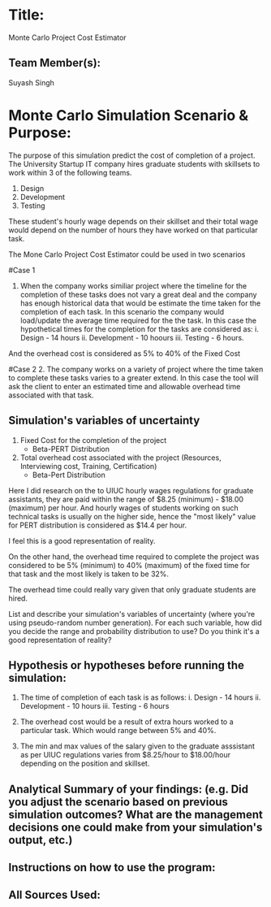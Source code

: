 

# Title: 
Monte Carlo Project Cost Estimator


## Team Member(s):
Suyash Singh

# Monte Carlo Simulation Scenario & Purpose:

The purpose of this simulation predict the cost of completion of a project. The University Startup IT company hires graduate students with skillsets to work within 3 of the following teams.

1. Design 
2. Development 
3. Testing 

These student's hourly wage depends on their skillset and their total wage would depend on the number of hours they have worked on that particular task.

The Mone Carlo Project Cost Estimator could be used in two scenarios

#Case 1
1. When the company  works similiar project where the timeline for the completion of these tasks does not vary a great deal and the company has enough historical data that would be estimate the time taken for the completion of each task.
In this scenario the company would load/update the average time required for the the task.
In this case the hypothetical times for the completion for the tasks are considered as:
    i. Design - 14 hours
    ii. Development - 10 hoours
    iii. Testing - 6 hours.
 
 And the overhead cost is considered as 5% to 40% of the Fixed Cost
 
 #Case 2
 2. The company works on a variety of project where the time taken to complete these tasks varies to a greater extend. 
 In this case the tool will ask the client to enter an estimated time and allowable overhead time associated with that task.
 
 
## Simulation's variables of uncertainty

1. Fixed Cost for the completion of the project
    - Beta-PERT Distribution  
2. Total overhead cost associated with the project (Resources, Interviewing cost, Training, Certification)
    - Beta-Pert Distribution

Here I did research on the to UIUC hourly wages regulations for graduate assistants, they are paid within the range of $8.25 (minimum) - $18.00 (maximum) per hour. And hourly wages of students working on such technical tasks is usually on the higher side, hence the "most likely" value for PERT distribution is considered as $14.4 per hour. 

I feel this is a good representation of reality.

On the other hand, the overhead time required to complete the project was considered to be 5% (minimum) to 40% (maximum) of the fixed time for that task and the most likely is taken to be 32%.

The overhead time could really vary given that only graduate students are hired.

List and describe your simulation's variables of uncertainty (where you're using pseudo-random number generation). For each such variable, how did you decide the range and probability distribution to use?  Do you think it's a good representation of reality?

## Hypothesis or hypotheses before running the simulation:

1. The time of completion of each task is as follows:
    i. Design - 14 hours
    ii. Development - 10 hours
    iii. Testing - 6 hours
    
2. The overhead cost would be a result of extra hours worked to a particular task. Which would range between 5% and 40%.

3. The min and max values of the salary given to the graduate asssistant as per UIUC regulations varies from $8.25/hour to $18.00/hour depending on the position and skillset.

## Analytical Summary of your findings: (e.g. Did you adjust the scenario based on previous simulation outcomes?  What are the management decisions one could make from your simulation's output, etc.)

## Instructions on how to use the program:

## All Sources Used:

